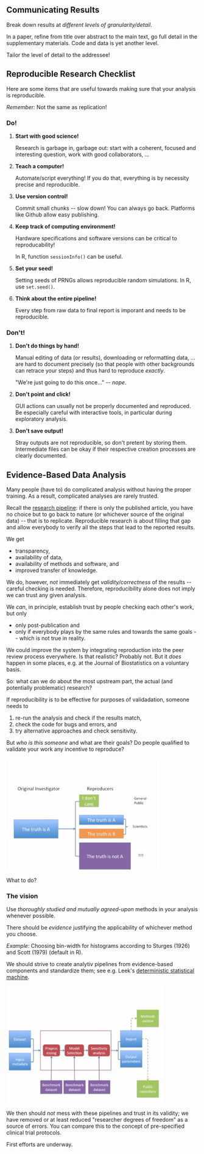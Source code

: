 ## Communicating Results

Break down results at *different levels of granularity/detail*.

In a paper, refine from title over abstract to the main text, 
go full detail in the supplementary materials.
Code and data is yet another level.

Tailor the level of detail to the addressee!



## Reproducible Research Checklist

Here are some items that are useful towards making sure that your analysis
is reproducible.

*Remember:* Not the same as replication!

### Do!

 1. **Start with good science!**
 
     Research is garbage in, garbage out: start with a coherent, focused and
     interesting question, work with good collaborators, ...
     
 2. **Teach a computer!**
 
     Automate/script everything! If you do that, everything is by necessity
     precise and reproducible.
     
 3. **Use version control!**
 
     Commit small chunks -- slow down! You can always go back.
     Platforms like Github allow easy publishing.
     
 4. **Keep track of computing environment!**
 
     Hardware specifications and software versions can be critical to
     reproducability!
     
     In R, function `sessionInfo()` can be useful.
     
 5. **Set your seed!**
 
     Setting seeds of PRNGs allows reproducible random simulations.
     In R, use `set.seed()`.
     
 6. **Think about the entire pipeline!**
 
     Every step from raw data to final report is imporant and needs to be
     reproducible.

### Don't!

 1. **Don't do things by hand!**
 
     Manual editing of data (or results), downloading or reformatting data, ... 
     are hard to document precisely (so that people with other backgrounds
     can retrace your steps) and thus hard to reproduce *exactly*.
     
     "We're just going to do this once..." -- *nope*.
     
 2. **Don't point and click!**
 
      GUI actions can usually not be properly documented and reproduced.
      Be especially careful with interactive tools, in particular during
      exploratory analysis.
      
 3. **Don't save output!**
 
     Stray outputs are not reproducible, so don't pretent by storing them.
     Intermediate files can be okay if their respective creation processes are
     clearly documented.
     
     
     
## Evidence-Based Data Analysis

Many people (have to) do complicated analysis without having the proper training.
As a result, complicated analyses are rarely trusted.

Recall the [research pipeline](week1.md): if there is only the published article,
you have no choice but to go back to nature (or whichever source of the original
data) -- that is to replicate. Reproducible research is about filling that gap
and allow everybody to verify all the steps that lead to the reported results.

We get

 * transparency,
 * availability of data,
 * availability of methods and software, and
 * improved transfer of knowledge.
 
We do, however, *not* immediately get *validity/correctness* of the results --
careful checking is needed. Therefore, reproducibility alone does not imply
we can trust any given analysis.

We *can*, in principle, establish trust by people checking each other's work,
but only

  * only post-publication and
  * only if everybody plays by the same rules and towards the same goals 
     -- which is not true in reality.

We could improve the system by integrating reproduction into the peer review 
process everywhere. Is that realistic? Probably not. 
But it *does* happen in some places, e.g. at the Journal of Biostatistics on a 
voluntary basis.

So: what can we do about the most upstream part, the actual (and potentially 
problematic) research?

If reproducibility is to be effective for purposes of validadation,
someone needs to
 
 1. re-run the analysis and check if the results match,
 2. check the code for bugs and errors, and
 3. try alternative approaches and check sensitivity.
 
But *who is this someone* and what are their goals?
Do people qualified to validate your work any incentive to reproduce?

![Image from the course slides](reproducers.png)

What to do?

### The vision

Use *thoroughly studied and mutually agreed-upon* methods in your
analysis whenever possible.
    
There should be *evidence* justifying the applicability of whichever
method you choose.
    
*Example:* Choosing bin-width for histograms according to Sturges (1926)
and Scott (1979) (default in R).

We should strive to create analytiv pipelines from evidence-based components
and standardize them; see e.g. Leek's 
  [deterministic statistical machine](http://simplystatistics.org/2012/08/27/a-deterministic-statistical-machine/).
  
![Image from the course slides](dsm.png)
  
We then should *not* mess with these pipelines and trust in its validity;
we have removed or at least reduced "researcher degrees of freedom" as a 
source of errors.
You can compare this to the concept of pre-specified clinical trial protocols.

First efforts are underway.

